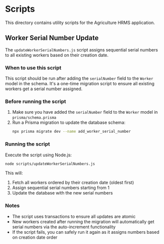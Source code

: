 # Scripts

This directory contains utility scripts for the Agriculture HRMS application.

## Worker Serial Number Update

The `updateWorkerSerialNumbers.js` script assigns sequential serial numbers to all existing workers based on their creation date.

### When to use this script

This script should be run after adding the `serialNumber` field to the `Worker` model in the schema. It's a one-time migration script to ensure all existing workers get a serial number assigned.

### Before running the script

1. Make sure you have added the `serialNumber` field to the `Worker` model in `prisma/schema.prisma`
2. Run a Prisma migration to update the database schema:
   ```bash
   npx prisma migrate dev --name add_worker_serial_number
   ```

### Running the script

Execute the script using Node.js:

```bash
node scripts/updateWorkerSerialNumbers.js
```

This will:

1. Fetch all workers ordered by their creation date (oldest first)
2. Assign sequential serial numbers starting from 1
3. Update the database with the new serial numbers

### Notes

- The script uses transactions to ensure all updates are atomic
- New workers created after running the migration will automatically get serial numbers via the auto-increment functionality
- If the script fails, you can safely run it again as it assigns numbers based on creation date order
